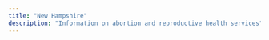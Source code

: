 ```yaml
---
title: "New Hampshire"
description: "Information on abortion and reproductive health services"
---
```


